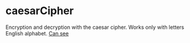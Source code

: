 # caesarCipher
Encryption and decryption with the caesar cipher. Works only with letters English alphabet.
[Can see](https://noteternal.github.io/caesarCipher)

